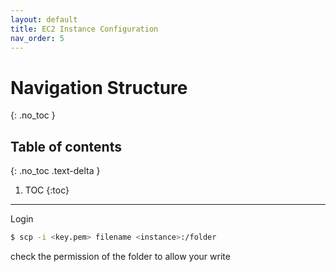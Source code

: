 ```yaml
---
layout: default
title: EC2 Instance Configuration
nav_order: 5
---
```


# Navigation Structure
{: .no_toc }

## Table of contents
{: .no_toc .text-delta }

1. TOC
{:toc}

---
Login
```bash
$ scp -i <key.pem> filename <instance>:/folder
```
check the permission of the folder to allow your write